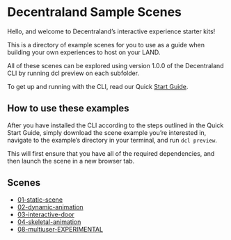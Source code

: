 # Decentraland Sample Scenes

Hello, and welcome to Decentraland’s interactive experience starter kits!

This is a directory of example scenes for you to use as a guide when building your own experiences to host on your LAND.

All of these scenes can be explored using version 1.0.0 of the Decentraland CLI by running dcl preview on each subfolder.

To get up and running with the CLI, read our Quick [Start Guide](https://docs.decentraland.org/docs/sdk-quick-start-guide).

## How to use these examples

After you have installed the CLI according to the steps outlined in the Quick Start Guide, simply download the scene example you’re interested in, navigate to the example’s directory in your terminal, and run `dcl preview`.

This will first ensure that you have all of the required dependencies, and then launch the scene in a new browser tab.


## Scenes

*   [01-static-scene](https://github.com/decentraland/sample-scenes/tree/master/01-static-scene)
*   [02-dynamic-animation](https://github.com/decentraland/sample-scenes/tree/master/02-dynamic-animation)
*   [03-interactive-door](https://github.com/decentraland/sample-scenes/tree/master/03-interactive-door)
*   [04-skeletal-animation](https://github.com/decentraland/sample-scenes/tree/master/04-skeletal-animation)
*   [08-multiuser-EXPERIMENTAL](https://github.com/decentraland/sample-scenes/tree/master/08-multiuser-EXPERIMENTAL)
